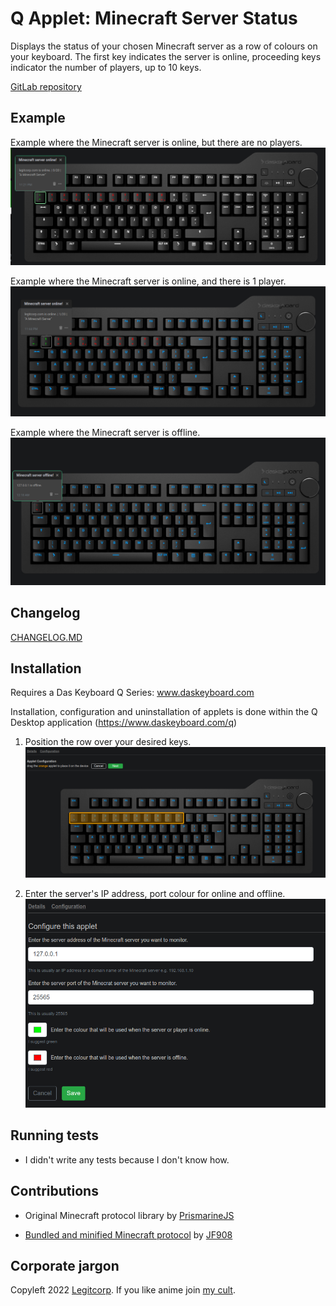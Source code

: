 # Q Applet: Minecraft Server Status

Displays the status of your chosen Minecraft server as a row of colours on your keyboard.
The first key indicates the server is online, proceeding keys indicator the number of players, up to 10 keys.

[GitLab repository](https://gitlab.legitcorp.com/daskeyboard/minecraft-server-status)

## Example

Example where the Minecraft server is online, but there are no players.
![Minecraft server is online.](assets/online-noplayers.png "Minecraft server is online.")

Example where the Minecraft server is online, and there is 1 player.
![Minecraft server is online with 1 player.](assets/online-oneplayer.png "Minecraft server is online with 1 player.")

Example where the Minecraft server is offline.
![Minecraft server is offline.](assets/offline.png "Minecraft server is offline.")

## Changelog

[CHANGELOG.MD](CHANGELOG.md)

## Installation

Requires a Das Keyboard Q Series: www.daskeyboard.com

Installation, configuration and uninstallation of applets is done within
the Q Desktop application (<https://www.daskeyboard.com/q>)

1. Position the row over your desired keys.
![Positioning the keys.](assets/setup-1.png "Positioning the keys.")

2. Enter the server's IP address, port colour for online and offline.
![Choosing options.](assets/setup-2.png "Choosing options.")

## Running tests

- I didn't write any tests because I don't know how.

## Contributions

 - Original Minecraft protocol library by [PrismarineJS](https://github.com/PrismarineJS/node-minecraft-protocol)

 - [Bundled and minified Minecraft protocol](https://gitlab.legitcorp.com/josh/minecraft-protocol-template) by [JF908](https://github.com/jf908/)


## Corporate jargon

Copyleft 2022 [Legitcorp](legitcorp.com/).
If you like anime join [my cult](https://axisorder.com/).
